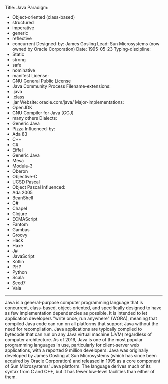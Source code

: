 Title: Java
Paradigm:
  - Object-oriented (class-based)
  - structured
  - imperative
  - generic
  - reflective
  - concurrent
Designed-by: James Gosling
Lead: Sun Microsystems (now owned by Oracle Corporation)
Date: 1995-05-23
Typing-discipline:
  - Static
  - strong
  - safe
  - nominative
  - manifest
License:
  - GNU General Public License
  - Java Community Process
Filename-extensions:
  - .java
  - .class
  - .jar
Website: oracle.com/java/
Major-implementations:
  - OpenJDK
  - GNU Compiler for Java (GCJ)
  - many others
Dialects:
  - Generic Java
  - Pizza
Influenced-by:
  - Ada 83
  - C++
  - C#
  - Eiffel
  - Generic Java
  - Mesa
  - Modula-3
  - Oberon
  - Objective-C
  - UCSD Pascal
  - Object Pascal
Influenced:
  - Ada 2005
  - BeanShell 
  - C#
  - Chapel
  - Clojure
  - ECMAScript
  - Fantom
  - Gambas
  - Groovy
  - Hack
  - Haxe
  - J#
  - JavaScript
  - Kotlin
  - PHP
  - Python
  - Scala
  - Seed7
  - Vala
---

Java is a general-purpose computer programming language that is concurrent, class-based, object-oriented, and specifically designed to have as few implementation dependencies as possible. It is intended to let application developers "write once, run anywhere" (WORA), meaning that compiled Java code can run on all platforms that support Java without the need for recompilation. Java applications are typically compiled to bytecode that can run on any Java virtual machine (JVM) regardless of computer architecture. As of 2016, Java is one of the most popular programming languages in use, particularly for client-server web applications, with a reported 9 million developers. Java was originally developed by James Gosling at Sun Microsystems (which has since been acquired by Oracle Corporation) and released in 1995 as a core component of Sun Microsystems' Java platform. The language derives much of its syntax from C and C++, but it has fewer low-level facilities than either of them.
